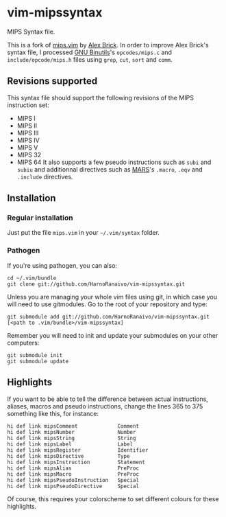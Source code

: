 vim-mipssyntax
==============
MIPS Syntax file.

This is a fork of [mips.vim](http://www.vim.org/scripts/script.php?script_id=2045 "mips.vim: Your standard MIPS syntax highlighting") by [Alex Brick](http://www.vim.org/account/profile.php?user_id=13254 "User Profile: Alex Brick"). In order to improve Alex Brick's syntax file, I processed [GNU Binutils](https://www.gnu.org/software/binutils/ "GNU Binutils")'s ```opcodes/mips.c``` and ```include/opcode/mips.h``` files using ```grep```, ```cut```, ```sort``` and ```comm```.

Revisions supported
-------------------
This syntax file should support the following revisions of the MIPS instruction set:
- MIPS I
- MIPS II
- MIPS III
- MIPS IV
- MIPS V
- MIPS 32
- MIPS 64
It also supports a few pseudo instructions such as ```subi``` and ```subiu``` and additionnal directives such as [MARS](http://courses.missouristate.edu/KenVollmar/MARS/index.htm "MARS MIPS Siulator")'s ```.macro```, ```.eqv``` and ```.include``` directives.

Installation
------------
### Regular installation
Just put the file ```mips.vim``` in your ```~/.vim/syntax``` folder.

### Pathogen
If you're using pathogen, you can also:
````
cd ~/.vim/bundle
git clone git://github.com/HarnoRanaivo/vim-mipssyntax.git
````
Unless you are managing your whole vim files using git, in which case you will need to use gitmodules. Go to the root of your repository and type:
````
git submodule add git://github.com/HarnoRanaivo/vim-mipssyntax.git [<path to .vim/bundle>/vim-mipssyntax]
````
Remember you will need to init and update your submodules on your other computers:
````
git submodule init
git submodule update
````

Highlights
----------
If you want to be able to tell the difference between actual instructions, aliases, macros and pseudo instructions, change the lines 365 to 375 something like this, for instance:
````
hi def link mipsComment             Comment
hi def link mipsNumber              Number
hi def link mipsString              String
hi def link mipsLabel               Label
hi def link mipsRegister            Identifier
hi def link mipsDirective           Type
hi def link mipsInstruction         Statement
hi def link mipsAlias               PreProc
hi def link mipsMacro               PreProc
hi def link mipsPseudoInstruction   Special
hi def link mipsPseudoDirective     Special
````
Of course, this requires your colorscheme to set different colours for these highlights.

